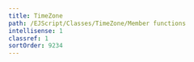 ```yaml
---
title: TimeZone
path: /EJScript/Classes/TimeZone/Member functions
intellisense: 1
classref: 1
sortOrder: 9234
---
```





